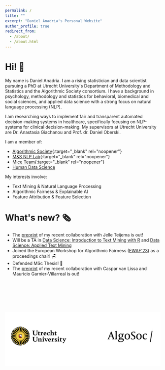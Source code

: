 ```yaml
---
permalink: /
title: ""
excerpt: "Daniel Anadria's Personal Website"
author_profile: true
redirect_from: 
  - /about/
  - /about.html
---
```


Hi! 👋 
======

My name is Daniel Anadria. I am a rising statistician and data scientist pursuing a PhD at Utrecht University's Department of Methodology and Statistics and the Algorithmic Society consortium. I have a background in psychology, methodology and statistics for behavioral, biomedical and social sciences, and applied data science with a strong focus on natural language processing (NLP). 

I am researching ways to implement fair and transparent automated decision-making systems in healthcare, specifically focusing on NLP-systems for clinical decision-making. My supervisors at Utrecht University are Dr. Anastasia Giachanou and Prof. dr. Daniel Oberski.


<!-- I am a rising statistician and a data scientist in the final year 
of [MSc Methodology and Statistics](https://www.uu.nl/en/organisation/methodology-and-statistics/master-msbbss){:target="_blank" rel="noopener"} 
at [Utrecht University](https://uu.nl/en){:target="_blank" rel="noopener"}.  -->
<!-- My primary project is the development of a new feature attribution technique for transformer language models such as BERT 
which can be used to explain which words, phrases and sentences are driving their predictions.
I am always curious and in awe about something.
This is reflected in my side projects which I greatly enjoy:
- Collaboration on an article about best practices in latent class analysis using free open source software
- Collaboration on the implementation of state-of-the-art feature selection methods for the R package `mice` (Multivariate Imputation by Chained Equations) -->


I am a member of:

- [Algorithmic Society](https://algosoc.org/){:target="_blank" rel="noopener"}
- [M&S NLP Lab](https://nlp.sites.uu.nl/){:target="_blank" rel="noopener"}
- [Mice Team](https://www.uu.nl/en/organisation/methodology-and-statistics/missing-data){:target="_blank" rel="noopener"}
- [Human Data Science](https://hds.sites.uu.nl/researchers/)

My interests involve:

- Text Mining & Natural Language Processing
- Algorithmic Fairness & Explainable AI
- Feature Attribution & Feature Selection
<!-- - Deep Learning
- Latent Class Analysis & Structural Equation Modeling -->


What's new? 🗞️
======
- The [preprint](https://psyarxiv.com/67zmt/) of my recent collaboration with Jelle Teijema is out! 
- Will be a TA in [Data Science: Introduction to Text Mining with R](https://utrechtsummerschool.nl/courses/social-sciences/data-science-introduction-to-text-mining-with-r) and [Data Science: Applied Text Mining](https://utrechtsummerschool.nl/courses/social-sciences/data-science-applied-text-mining)
- Joined the European Workshop for Algorithmic Fairness ([EWAF'23](https://sites.google.com/view/ewaf23/)) as a proceedings chair! 🪑
- Defended MSc Thesis! 🎉
- The [preprint](https://psyarxiv.com/pruwd/) of my recent collaboration with Caspar van Lissa and Mauricio Garnier-Villarreal is out!

<!-- Want to get in touch? 😉
======

I'm very outgoing! If you're interesting in any of my work or if you think I might be able to help you with yours, feel free to [reach out!](mailto:danadria@uu.nl) I find human connection, knowledge-sharing and problem-solving incredibly fulfilling! -->

<br><br>
<br><br>
<br><br>
![logos](/images/logos.png)



